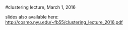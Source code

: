 #clustering lecture, March 1, 2016


slides also available here: http://cosmo.nyu.edu/~fb55/clustering_lecture_2016.pdf
